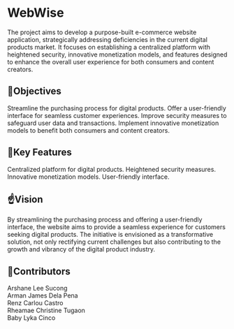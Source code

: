 <h1>WebWise</h1>

The project aims to develop a purpose-built e-commerce website application, strategically addressing deficiencies in the current digital products market. It focuses on establishing a centralized platform with heightened security, innovative monetization models, and features designed to enhance the overall user experience for both consumers and content creators.

<h2>📌Objectives</h2>
Streamline the purchasing process for digital products.
Offer a user-friendly interface for seamless customer experiences.
Improve security measures to safeguard user data and transactions.
Implement innovative monetization models to benefit both consumers and content creators.

<h2>🔑Key Features</h2>
Centralized platform for digital products.
Heightened security measures.
Innovative monetization models.
User-friendly interface.

<h2>☝️Vision</h3>
By streamlining the purchasing process and offering a user-friendly interface, the website aims to provide a seamless experience for customers seeking digital products. The initiative is envisioned as a transformative solution, not only rectifying current challenges but also contributing to the growth and vibrancy of the digital product industry.

<h2>👻Contributors</h4>
Arshane Lee Sucong<br>
Arman James Dela Pena<br>
Renz Carlou Castro<br>
Rheamae Christine Tugaon<br>
Baby Lyka Cinco

